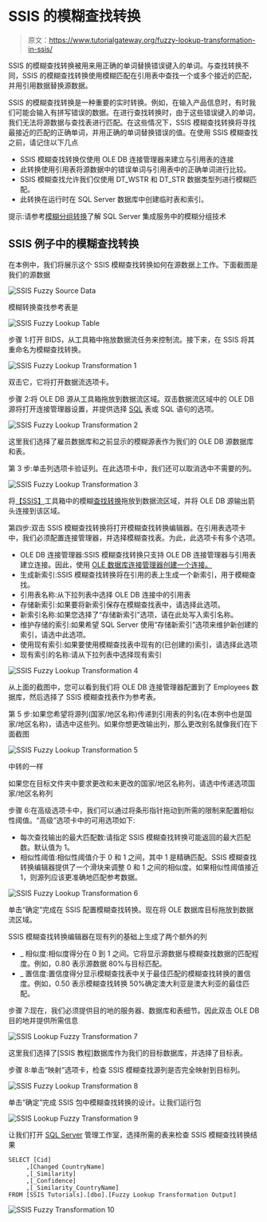# SSIS 的模糊查找转换

> 原文：<https://www.tutorialgateway.org/fuzzy-lookup-transformation-in-ssis/>

SSIS 的模糊查找转换被用来用正确的单词替换错误键入的单词。与查找转换不同，SSIS 的模糊查找转换使用模糊匹配在引用表中查找一个或多个接近的匹配，并用引用数据替换源数据。

SSIS 的模糊查找转换是一种重要的实时转换。例如，在输入产品信息时，有时我们可能会输入有拼写错误的数据。在进行查找转换时，由于这些错误键入的单词，我们无法将源数据与查找表进行匹配。在这些情况下，SSIS 模糊查找转换将寻找最接近的匹配的正确单词，并用正确的单词替换错误的值。在使用 SSIS 模糊查找之前，请记住以下几点

*   SSIS 模糊查找转换仅使用 OLE DB 连接管理器来建立与引用表的连接
*   此转换使用引用表将源数据中的错误单词与引用表中的正确单词进行比较。
*   SSIS 模糊查找允许我们仅使用 DT_WSTR 和 DT_STR 数据类型列进行模糊匹配。
*   此转换在运行时在 SQL Server 数据库中创建临时表和索引。

提示:请参考[模糊分组转换](https://www.tutorialgateway.org/fuzzy-grouping-transformation-in-ssis/)了解 SQL Server 集成服务中的模糊分组技术

## SSIS 例子中的模糊查找转换

在本例中，我们将展示这个 SSIS 模糊查找转换如何在源数据上工作。下面截图是我们的源数据

![SSIS Fuzzy Source Data](img/9575831f25d20bbe337c67f9335508c0.png)

模糊转换查找参考表是

![SSIS Fuzzy Lookup Table](img/6762714713abe7d883a3b9e13c5a4b91.png)

步骤 1:打开 BIDS，从工具箱中拖放数据流任务来控制流。接下来，在 SSIS 将其重命名为模糊查找转换。

![SSIS Fuzzy Lookup Transformation 1](img/a8df935793e60cd979364b218d84f1bb.png)

双击它，它将打开数据流选项卡。

步骤 2:将 OLE DB 源从工具箱拖放到数据流区域。双击数据流区域中的 OLE DB 源将打开连接管理器设置，并提供选择 [SQL](https://www.tutorialgateway.org/sql/) 表或 SQL 语句的选项。

![SSIS Fuzzy Lookup Transformation 2](img/6643589c494c30ff275772a04c6ce9fc.png)

这里我们选择了雇员数据库和之前显示的模糊源表作为我们的 OLE DB 源数据库和表。

第 3 步:单击列选项卡验证列。在此选项卡中，我们还可以取消选中不需要的列。

![SSIS Fuzzy Lookup Transformation 3](img/405d29955b2fcc8457578f209c401f39.png)

将[【SSIS】](https://www.tutorialgateway.org/ssis/)工具箱中的模糊[查找转换](https://www.tutorialgateway.org/lookup-transformation-in-ssis/)拖放到数据流区域，并将 OLE DB 源输出箭头连接到该区域。

第四步:双击 SSIS 模糊查找转换将打开模糊查找转换编辑器。在引用表选项卡中，我们必须配置连接管理器，并选择模糊查找表。为此，此选项卡有多个选项。

*   OLE DB 连接管理器:SSIS 模糊查找转换只支持 OLE DB 连接管理器与引用表建立连接。因此，使用 [OLE 数据库连接管理器创建一个连接。](https://www.tutorialgateway.org/ole-db-connection-manager-in-ssis/)
*   生成新索引:SSIS 模糊查找转换将在引用的表上生成一个新索引，用于模糊查找。
*   引用表名称:从下拉列表中选择 OLE DB 连接中的引用表
*   存储新索引:如果要将新索引保存在模糊查找表中，请选择此选项。
*   新索引名称:如果您选择了“存储新索引”选项，请在此处写入索引名称。
*   维护存储的索引:如果希望 SQL Server 使用“存储新索引”选项来维护新创建的索引，请选中此选项。
*   使用现有索引:如果要使用模糊查找表中现有的(已创建的)索引，请选择此选项
*   现有索引的名称:请从下拉列表中选择现有索引

![SSIS Fuzzy Lookup Transformation 4](img/fd57e6feea16cf1239469182bf17db20.png)

从上面的截图中，您可以看到我们将 OLE DB 连接管理器配置到了 Employees 数据库，然后选择了 SSIS 模糊查找表作为参考表。

第 5 步:如果您希望将源列(国家/地区名称)传递到引用表的列名(在本例中也是国家/地区名称)，请选中这些列。如果你想更改输出列，那么更改别名就像我们在下面截图

![SSIS Fuzzy Lookup Transformation 5](img/e00f5e81fa4cc26585e4da5c52fd3aa0.png)

中转的一样

如果您在目标文件夹中要求更改和未更改的国家/地区名称列，请选中传递选项国家/地区名称列

步骤 6:在高级选项卡中，我们可以通过将条形指针拖动到所需的限制来配置相似性阈值。“高级”选项卡中的可用选项如下:

*   每次查找输出的最大匹配数:请指定 SSIS 模糊查找转换可能返回的最大匹配数。默认值为 1。
*   相似性阈值:相似性阈值介于 0 和 1 之间，其中 1 是精确匹配。SSIS 模糊查找转换编辑器提供了一个滑块来调整 0 和 1 之间的相似度。如果相似性阈值接近 1，则源列应该更准确地匹配参考数据。

![SSIS Fuzzy Lookup Transformation 6](img/9673565bdad780c5ec2c0dea2956469c.png)

单击“确定”完成在 SSIS 配置模糊查找转换。现在将 OLE 数据库目标拖放到数据流区域。

SSIS 模糊查找转换编辑器在现有列的基础上生成了两个额外的列

*   _ 相似度:相似度得分在 0 到 1 之间。它将显示源数据与模糊查找数据的匹配程度。例如，0.80 表示源数据 80%与目标匹配。
*   _ 置信度:置信度得分显示模糊查找表中关于最佳匹配的模糊查找转换的置信度。例如，0.50 表示模糊查找转换 50%确定澳大利亚是澳大利亚的最佳匹配。

步骤 7:现在，我们必须提供目的地的服务器、数据库和表细节。因此双击 OLE DB 目的地并提供所需信息

![SSIS Lookup Fuzzy Transformation 7](img/ed9a41d168b88165801d77a9d0778d55.png)

这里我们选择了[SSIS 教程]数据库作为我们的目标数据库，并选择了目标表。

步骤 8:单击“映射”选项卡，检查 SSIS 模糊查找源列是否完全映射到目标列。

![SSIS Fuzzy Lookup Transformation 8](img/3b78d94209fcdd4eae1a92024a7588d4.png)

单击“确定”完成 SSIS 包中模糊查找转换的设计。让我们运行包

![SSIS Lookup Fuzzy Transformation 9](img/1705ee28911df117840d5ed5c2593628.png)

让我们打开 [SQL Server](https://www.tutorialgateway.org/sql/) 管理工作室，选择所需的表来检查 SSIS 模糊查找转换结果

```
SELECT [Cid]
     ,[Changed CountryName]
     ,[_Similarity]
     ,[_Confidence]
     ,[_Similarity_CountryName]
FROM [SSIS Tutorials].[dbo].[Fuzzy Lookup Transformation Output]
```

![SSIS Fuzzy Transformation 10](img/a5fc998949faad4aa29fd3cb96283eed.png)